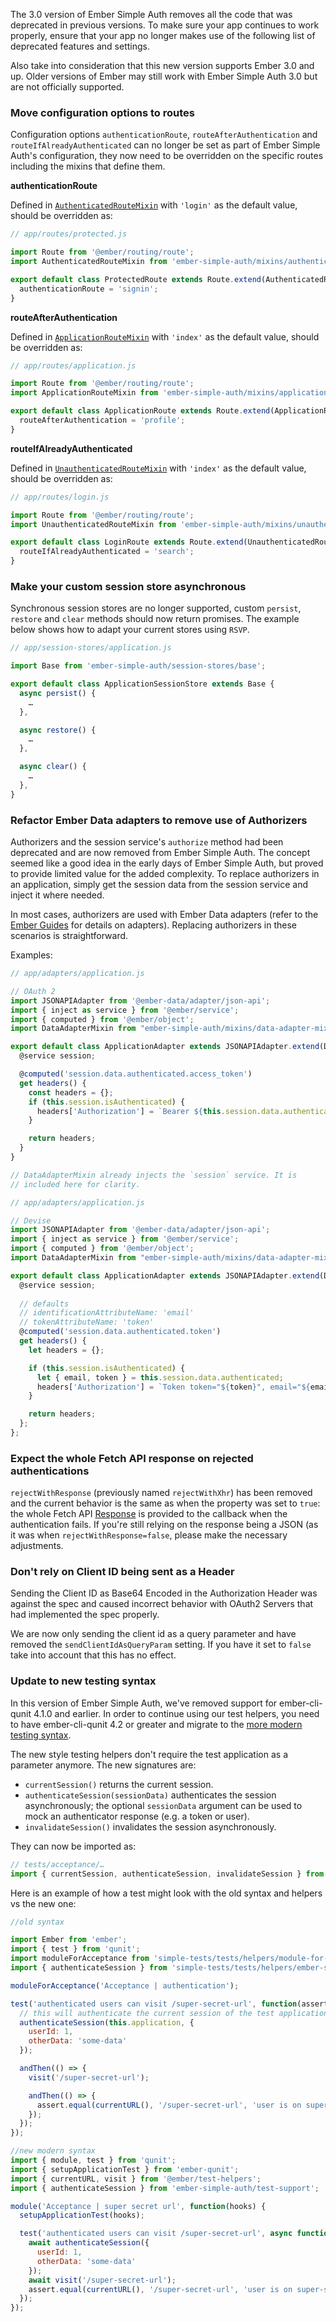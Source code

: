 The 3.0 version of Ember Simple Auth removes all the code that was deprecated in previous versions. To make sure
your app continues to work properly, ensure that your app no longer makes use of the following list of deprecated
features and settings.

Also take into consideration that this new version supports Ember 3.0 and up. Older versions of Ember may still
work with Ember Simple Auth 3.0 but are not officially supported.

### Move configuration options to routes

Configuration options `authenticationRoute`, `routeAfterAuthentication` and ` routeIfAlreadyAuthenticated` can
no longer be set as part of Ember Simple Auth's configuration, they now need to be overridden on the specific
routes including the mixins that define them.

**authenticationRoute**

Defined in [`AuthenticatedRouteMixin`](http://ember-simple-auth.com/api/classes/AuthenticatedRouteMixin.html) with
`'login'` as the default value, should be overridden as:

```js
// app/routes/protected.js

import Route from '@ember/routing/route';
import AuthenticatedRouteMixin from 'ember-simple-auth/mixins/authenticated-route-mixin';

export default class ProtectedRoute extends Route.extend(AuthenticatedRouteMixin), {
  authenticationRoute = 'signin';
}
```

**routeAfterAuthentication**

Defined in [`ApplicationRouteMixin`](http://ember-simple-auth.com/api/classes/ApplicationRouteMixin.html) with
`'index'` as the default value, should be overridden as:

```js
// app/routes/application.js

import Route from '@ember/routing/route';
import ApplicationRouteMixin from 'ember-simple-auth/mixins/application-route-mixin';

export default class ApplicationRoute extends Route.extend(ApplicationRouteMixin) {
  routeAfterAuthentication = 'profile';
}
```

**routeIfAlreadyAuthenticated**

Defined in [`UnauthenticatedRouteMixin`](http://ember-simple-auth.com/api/classes/UnauthenticatedRouteMixin.html) with
`'index'` as the default value, should be overridden as:

```js
// app/routes/login.js

import Route from '@ember/routing/route';
import UnauthenticatedRouteMixin from 'ember-simple-auth/mixins/unauthenticated-route-mixin';

export default class LoginRoute extends Route.extend(UnauthenticatedRouteMixin) {
  routeIfAlreadyAuthenticated = 'search';
}
```

### Make your custom session store asynchronous

Synchronous session stores are no longer supported, custom `persist`, `restore` and `clear` methods should now return promises.
The example below shows how to adapt your current stores using `RSVP`.

```js
// app/session-stores/application.js

import Base from 'ember-simple-auth/session-stores/base';

export default class ApplicationSessionStore extends Base {
  async persist() {
    …
  },

  async restore() {
    …
  },

  async clear() {
    …
  },
}
```

### Refactor Ember Data adapters to remove use of Authorizers

Authorizers and the session service's `authorize` method had been deprecated and
are now removed from Ember Simple Auth. The concept seemed like a good idea
in the early days of Ember Simple Auth, but proved to provide limited value for
the added complexity. To replace authorizers in an application, simply get the
session data from the session service and inject it where needed.

In most cases, authorizers are used with Ember Data adapters (refer to the
[Ember Guides](https://guides.emberjs.com/v3.4.0/models/customizing-adapters/#toc_headers-customization)
for details on adapters). Replacing authorizers in these scenarios is straightforward.

Examples:

```js
// app/adapters/application.js

// OAuth 2
import JSONAPIAdapter from '@ember-data/adapter/json-api';
import { inject as service } from '@ember/service';
import { computed } from '@ember/object';
import DataAdapterMixin from "ember-simple-auth/mixins/data-adapter-mixin";

export default class ApplicationAdapter extends JSONAPIAdapter.extend(DataAdapterMixin) {
  @service session;

  @computed('session.data.authenticated.access_token')
  get headers() {
    const headers = {};
    if (this.session.isAuthenticated) {
      headers['Authorization'] = `Bearer ${this.session.data.authenticated.access_token}`;
    }

    return headers;
  }
}

// DataAdapterMixin already injects the `session` service. It is
// included here for clarity.
```

```js
// app/adapters/application.js

// Devise
import JSONAPIAdapter from '@ember-data/adapter/json-api';
import { inject as service } from '@ember/service';
import { computed } from '@ember/object';
import DataAdapterMixin from "ember-simple-auth/mixins/data-adapter-mixin";

export default class ApplicationAdapter extends JSONAPIAdapter.extend(DataAdapterMixin) {
  @service session;
  
  // defaults
  // identificationAttributeName: 'email'
  // tokenAttributeName: 'token'
  @computed('session.data.authenticated.token')
  get headers() {
    let headers = {};

    if (this.session.isAuthenticated) {
      let { email, token } = this.session.data.authenticated;
      headers['Authorization'] = `Token token="${token}", email="${email}"`;
    }

    return headers;
  };
};
```

### Expect the whole Fetch API response on rejected authentications

`rejectWithResponse` (previously named `rejectWithXhr`) has been removed and the current behavior
is the same as when the property was set to `true`: the whole Fetch API [Response](https://fetch.spec.whatwg.org/#response-class) is provided to the
callback when the authentication fails. If you're still relying on the response being a JSON (as it
was when `rejectWithResponse=false`, please make the necessary adjustments.

### Don't rely on Client ID being sent as a Header

Sending the Client ID as Base64 Encoded in the Authorization Header was against the spec and caused
incorrect behavior with OAuth2 Servers that had implemented the spec properly.

We are now only sending the client id as a query parameter and have removed the `sendClientIdAsQueryParam`
setting. If you have it set to `false` take into account that this has no effect.

### Update to new testing syntax

In this version of Ember Simple Auth, we've removed support for ember-cli-qunit 4.1.0 and earlier. In order to
continue using our test helpers, you need to have ember-cli-qunit 4.2 or greater and migrate to the [more modern testing
syntax](https://dockyard.com/blog/2018/01/11/modern-ember-testing).

The new style testing helpers don't require the test application as a parameter anymore. The new signatures are:

* `currentSession()` returns the current session.
* `authenticateSession(sessionData)` authenticates the session asynchronously;
  the optional `sessionData` argument can be used to mock an authenticator
  response (e.g. a token or user).
* `invalidateSession()` invalidates the session asynchronously.

They can now be imported as:
```js
// tests/acceptance/…
import { currentSession, authenticateSession, invalidateSession } from 'ember-simple-auth/test-support';
```

Here is an example of how a test might look with the old syntax and helpers vs the new one:

```js
//old syntax

import Ember from 'ember';
import { test } from 'qunit';
import moduleForAcceptance from 'simple-tests/tests/helpers/module-for-acceptance';
import { authenticateSession } from 'simple-tests/tests/helpers/ember-simple-auth';

moduleForAcceptance('Acceptance | authentication');

test('authenticated users can visit /super-secret-url', function(assert) {
  // this will authenticate the current session of the test application
  authenticateSession(this.application, {
    userId: 1,
    otherData: 'some-data'
  });

  andThen(() => {
    visit('/super-secret-url');

    andThen(() => {
      assert.equal(currentURL(), '/super-secret-url', 'user is on super-secret-url');
    });
  });
});
```

```js
//new modern syntax
import { module, test } from 'qunit';
import { setupApplicationTest } from 'ember-qunit';
import { currentURL, visit } from '@ember/test-helpers';
import { authenticateSession } from 'ember-simple-auth/test-support';

module('Acceptance | super secret url', function(hooks) {
  setupApplicationTest(hooks);

  test('authenticated users can visit /super-secret-url', async function(assert) {
    await authenticateSession({
      userId: 1,
      otherData: 'some-data'
    });
    await visit('/super-secret-url');
    assert.equal(currentURL(), '/super-secret-url', 'user is on super-secret-url');
  });
});
```
